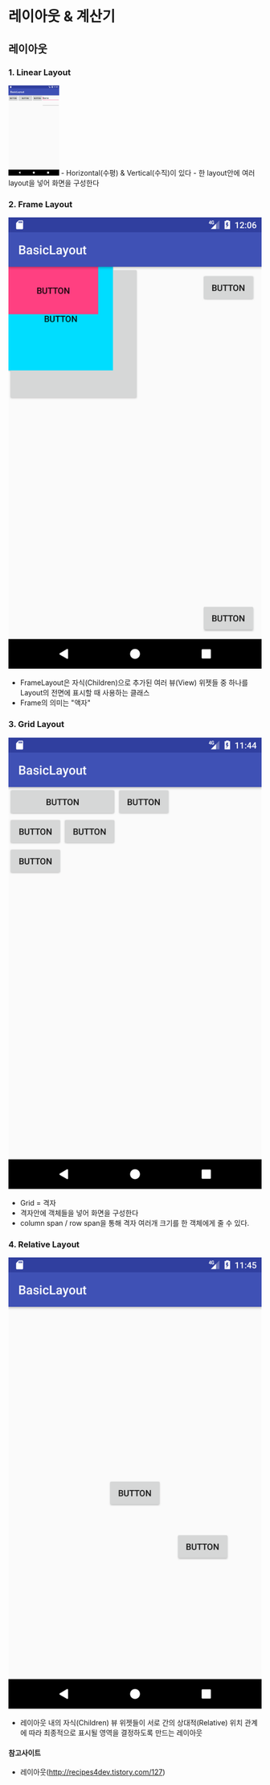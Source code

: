 # 레이아웃 & 계산기

## 레이아웃

### 1. Linear Layout
<img src="https://github.com/kps990515/ProgrammingStudy/blob/master/Android/BasicLayout/linear.png" width=20%>
- Horizontal(수평) & Vertical(수직)이 있다
- 한 layout안에 여러 layout을 넣어 화면을 구성한다

### 2. Frame Layout
![예시](https://github.com/kps990515/ProgrammingStudy/blob/master/Android/BasicLayout/frame.png)
- FrameLayout은 자식(Children)으로 추가된 여러 뷰(View) 위젯들 중 하나를 Layout의 전면에 표시할 때 사용하는 클래스
- Frame의 의미는 "액자"

### 3. Grid Layout
![예시](https://github.com/kps990515/ProgrammingStudy/blob/master/Android/BasicLayout/grid.png)
- Grid = 격자
- 격자안에 객체들을 넣어 화면을 구성한다
- column span / row span을 통해 격자 여러개 크기를 한 객체에게 줄 수 있다.

### 4. Relative Layout
![예시](https://github.com/kps990515/ProgrammingStudy/blob/master/Android/BasicLayout/relative.png)
- 레이아웃 내의 자식(Children) 뷰 위젯들이 서로 간의 상대적(Relative) 위치 관계에 따라 최종적으로 표시될 영역을 결정하도록 만드는 레이아웃


#### 참고사이트
- 레이아웃(http://recipes4dev.tistory.com/127)
